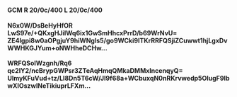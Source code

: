 #### GCM R 20/0c/400 L 20/0c/400
**N6x0W/DsBeHyHfOR**<br/>**LwS97e/+QKxgHJiIWq6ix1GwSmHhcxPrrD/b69WrNvU=**<br/>**ZE4lgpi8w0aOPgjuY9hiWNgls5/go9WCki9ITKrRRFQSjiZCuwwt1hjLgxDvWWHKGJYum+oNWHheDCHw...**<br/><br/>
**WRFQSoIWzgnh/Rq6**<br/>**qc2IY2/ncBrypGWPsr3ZTeAqHmqQMkaDMMxlncenqyQ=**<br/>**UlmyKFuVud+tz/LI8Dn5T6cW/Jl9f68a+WCbuxqN0nRKrvwedp5OIugF9IbwXIOszwlNeTikiuprLFXm...**